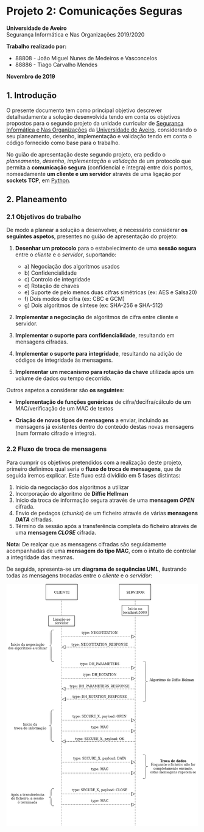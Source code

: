# Projeto 2: Comunicações Seguras  

**Universidade de Aveiro**  
Segurança Informática e Nas Organizações 2019/2020  

**Trabalho realizado por:**  

* 88808 - João Miguel Nunes de Medeiros e Vasconcelos 
* 88886 - Tiago Carvalho Mendes  

**Novembro de 2019**  

## 1. Introdução  

O presente documento tem como principal objetivo descrever detalhadamente a solução desenvolvida tendo em conta os objetivos propostos para o segundo projeto da unidade curricular de [Segurança Informática e Nas Organizações](https://www.ua.pt/pt/uc/4143) da [Universidade de Aveiro](www.ua.pt), considerando o seu planeamento, desenho, implementação e validação tendo em conta o código fornecido como base para o trabalho.  

No guião de apresentação deste segundo projeto, era pedido o *planeamento*, *desenho*, *implementação* e *validação* de um protocolo que permita a **comunicação segura** (confidencial e íntegra) entre dois pontos, nomeadamente **um cliente e um servidor** através de uma ligação por **sockets TCP**, em [Python](https://realpython.com/python-sockets/).

## **2. Planeamento**  

### 2.1 Objetivos do trabalho  

De modo a planear a solução a desenvolver, é necessário considerar **os seguintes aspetos**, presentes no guião de apresentação do projeto:  

1. **Desenhar um protocolo** para o estabelecimento de uma **sessão segura** entre o *cliente* e o *servidor*, suportando:  

    * a) Negociação dos algoritmos usados  
    * b) Confidencialidade  
    * c) Controlo de integridade  
    * d) Rotação de chaves  
    * e) Suporte de pelo menos duas cifras simétricas (ex: AES e Salsa20)  
    * f) Dois modos de cifra (ex: CBC e GCM)  
    * g) Dois algoritmos de síntese (ex: SHA-256 e SHA-512)  

2. **Implementar a negociação** de algoritmos de cifra entre cliente e servidor.  

3. **Implementar o suporte para confidencialidade**, resultando em mensagens cifradas.  

4. **Implementar o suporte para integridade**, resultando na adição de códigos de integridade às mensagens.  

5. **Implementar um mecanismo para rotação da chave** utilizada após um volume de dados ou tempo decorrido.  

Outros aspetos a considerar são **os seguintes**:  

* **Implementação de funções genéricas** de cifra/decifra/cálculo de um MAC/verificação de um MAC de textos  

* **Criação de novos tipos de mensagens** a enviar, incluindo as mensagens já existentes dentro do conteúdo destas novas mensagens (num formato cifrado e íntegro).  


### 2.2 Fluxo de troca de mensagens  

Para cumprir os objetivos pretendidos com a realização deste projeto, primeiro definimos qual seria o **fluxo de troca de mensagens**, que de seguida iremos explicar. Este fluxo está dividido em 5 fases distintas:  

1. Início da negociação dos algoritmos a utilizar  
2. Incorporação do algoritmo de **Diffie Hellman**  
3. Início da troca de informação segura através de uma **mensagem *OPEN*** cifrada.  
4. Envio de pedaços (*chunks*) de um ficheiro através de várias **mensagens *DATA*** cifradas.  
5. Término da sessão após a transferência completa do ficheiro através de uma **mensagem *CLOSE*** cifrada.  

**Nota:** De realçar que as mensagens cifradas são seguidamente acompanhadas de uma **mensagem do tipo MAC**, com o intuito de controlar a integridade das mesmas.

De seguida, apresenta-se um **diagrama de sequências UML**, ilustrando todas as mensagens trocadas entre o *cliente* e o *servidor*:

![message-workflow](message-workflow.png)